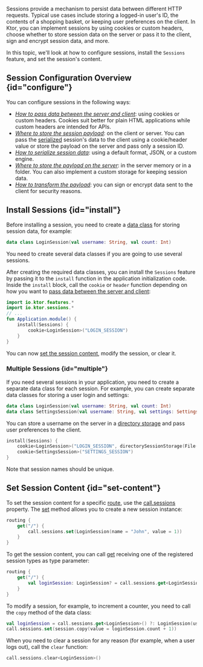 [//]: # (title: Sessions)

Sessions provide a mechanism to persist data between different HTTP requests. Typical use cases include storing a logged-in user's ID, the contents of a shopping basket, or keeping user preferences on the client. In Ktor, you can implement sessions by using cookies or custom headers, choose whether to store session data on the server or pass it to the client, sign and encrypt session data, and more.

In this topic, we'll look at how to configure sessions, install the `Sessions` feature, and set the session's content.


## Session Configuration Overview {id="configure"}
You can configure sessions in the following ways:
- *[How to pass data between the server and client](cookie_header.md)*: using cookies or custom headers. Cookies suit better for plain HTML applications while custom headers are intended for APIs.
- *[Where to store the session payload](client_server.md)*: on the client or server. You can pass the [serialized](serializers.md) session's data to the client using a cookie/header value or store the payload on the server and pass only a session ID.
- *[How to serialize session data](serializers.md)*: using a default format, JSON, or a custom engine.
- *[Where to store the payload on the server](storages.md)*: in the server memory or in a folder. You can also implement a custom storage for keeping session data.
- *[How to transform the payload](transformers.md)*: you can sign or encrypt data sent to the client for security reasons.


## Install Sessions {id="install"}
Before installing a session, you need to create a [data class](https://kotlinlang.org/docs/data-classes.html) for storing session data, for example:
```kotlin
data class LoginSession(val username: String, val count: Int)
```
You need to create several data classes if you are going to use several sessions. 

After creating the required data classes, you can install the `Sessions` feature by passing it to the `install` function in the application initialization code. Inside the `install` block, call the `cookie` or `header` function depending on how you want to [pass data between the server and client](cookie_header.md):
```kotlin
import io.ktor.features.*
import io.ktor.sessions.*
// ...
fun Application.module() {
    install(Sessions) {
        cookie<LoginSession>("LOGIN_SESSION")
    }
}
```
You can now [set the session content](#set-content), modify the session, or clear it.

### Multiple Sessions {id="multiple"}
If you need several sessions in your application, you need to create a separate data class for each session. For example, you can create separate data classes for storing a user login and settings:
```kotlin
data class LoginSession(val username: String, val count: Int)
data class SettingsSession(val username: String, val settings: Settings)
```
You can store a username on the server in a [directory storage](storages.md) and pass user preferences to the client.
```kotlin
install(Sessions) {
    cookie<LoginSession>("LOGIN_SESSION", directorySessionStorage(File(".sessions"), cached = true))
    cookie<SettingsSession>("SETTINGS_SESSION")
}
```
Note that session names should be unique.


## Set Session Content {id="set-content"}
To set the session content for a specific [route](Routing_in_Ktor.md), use the [call.sessions](https://api.ktor.io/%ktor_version%/io.ktor.sessions/sessions.html) property. The [set](https://api.ktor.io/%ktor_version%/io.ktor.sessions/-current-session/set.html) method allows you to create a new session instance:
```kotlin
routing {
    get("/") {
        call.sessions.set(LoginSession(name = "John", value = 1))
    }
}
```
To get the session content, you can call [get](https://api.ktor.io/%ktor_version%/io.ktor.sessions/-current-session/get.html) receiving one of the registered session types as type parameter:
```kotlin
routing {
    get("/") {
        val loginSession: LoginSession? = call.sessions.get<LoginSession>()
    }
}
```
To modify a session, for example, to increment a counter, you need to call the `copy` method of the data class:
```kotlin
val loginSession = call.sessions.get<LoginSession>() ?: LoginSession(username = "Initial", count = 0)
call.sessions.set(session.copy(value = loginSession.count + 1))
```
When you need to clear a session for any reason (for example, when a user logs out), call the `clear` function:
```kotlin
call.sessions.clear<LoginSession>()
```





